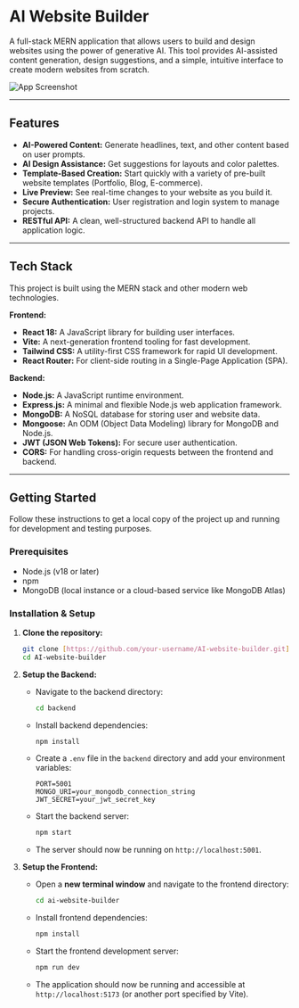 # AI Website Builder

A full-stack MERN application that allows users to build and design websites using the power of generative AI. This tool provides AI-assisted content generation, design suggestions, and a simple, intuitive interface to create modern websites from scratch.

![App Screenshot](./src/assets/main.png)

---

## Features

-   **AI-Powered Content:** Generate headlines, text, and other content based on user prompts.
-   **AI Design Assistance:** Get suggestions for layouts and color palettes.
-   **Template-Based Creation:** Start quickly with a variety of pre-built website templates (Portfolio, Blog, E-commerce).
-   **Live Preview:** See real-time changes to your website as you build it.
-   **Secure Authentication:** User registration and login system to manage projects.
-   **RESTful API:** A clean, well-structured backend API to handle all application logic.

---

## Tech Stack

This project is built using the MERN stack and other modern web technologies.

**Frontend:**
-   **React 18:** A JavaScript library for building user interfaces.
-   **Vite:** A next-generation frontend tooling for fast development.
-   **Tailwind CSS:** A utility-first CSS framework for rapid UI development.
-   **React Router:** For client-side routing in a Single-Page Application (SPA).

**Backend:**
-   **Node.js:** A JavaScript runtime environment.
-   **Express.js:** A minimal and flexible Node.js web application framework.
-   **MongoDB:** A NoSQL database for storing user and website data.
-   **Mongoose:** An ODM (Object Data Modeling) library for MongoDB and Node.js.
-   **JWT (JSON Web Tokens):** For secure user authentication.
-   **CORS:** For handling cross-origin requests between the frontend and backend.

---

## Getting Started

Follow these instructions to get a local copy of the project up and running for development and testing purposes.

### Prerequisites

-   Node.js (v18 or later)
-   npm
-   MongoDB (local instance or a cloud-based service like MongoDB Atlas)

### Installation & Setup

1.  **Clone the repository:**
    ```sh
    git clone [https://github.com/your-username/AI-website-builder.git](https://github.com/your-username/AI-website-builder.git)
    cd AI-website-builder
    ```

2.  **Setup the Backend:**
    -   Navigate to the backend directory:
        ```sh
        cd backend
        ```
    -   Install backend dependencies:
        ```sh
        npm install
        ```
    -   Create a `.env` file in the `backend` directory and add your environment variables:
        ```env
        PORT=5001
        MONGO_URI=your_mongodb_connection_string
        JWT_SECRET=your_jwt_secret_key
        ```
    -   Start the backend server:
        ```sh
        npm start
        ```
    -   The server should now be running on `http://localhost:5001`.

3.  **Setup the Frontend:**
    -   Open a **new terminal window** and navigate to the frontend directory:
        ```sh
        cd ai-website-builder
        ```
    -   Install frontend dependencies:
        ```sh
        npm install
        ```
    -   Start the frontend development server:
        ```sh
        npm run dev
        ```
    -   The application should now be running and accessible at `http://localhost:5173` (or another port specified by Vite).